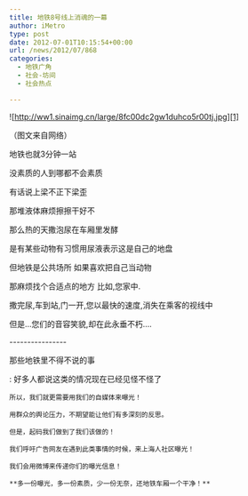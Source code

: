 ```yaml
---
title: 地铁8号线上消魂的一幕
author: iMetro
type: post
date: 2012-07-01T10:15:54+00:00
url: /news/2012/07/868
categories:
  - 地铁广角
  - 社会-坊间
  - 社会热点

---
```

![http://ww1.sinaimg.cn/large/8fc00dc2gw1duhco5r00tj.jpg][1]

（图文来自网络）

地铁也就3分钟一站 

没素质的人到哪都不会素质 

有话说上梁不正下梁歪

那堆液体麻烦擦擦干好不

那么热的天撒泡尿在车厢里发酵

是有某些动物有习惯用尿液表示这是自己的地盘 

但地铁是公共场所 如果喜欢把自己当动物 

那麻烦找个合适点的地方 比如,您家中.

撒完尿,车到站,门一开,您以最快的速度,消失在乘客的视线中

但是...您们的音容笑貌,却在此永垂不朽....

\---\---\---\---\----

那些地铁里不得不说的事 


:   好多人都说这类的情况现在已经见怪不怪了
    
    所以，我们就更需要用我们的自媒体来曝光！
    
    用群众的舆论压力，不期望能让他们有多深刻的反思。
    
    但是，起码我们做到了我们该做的！
    
    我们呼吁广告网友在遇到此类事情的时候，来上海人社区曝光！
    
    我们会用微博来传递你们的曝光信息！
    
    **多一份曝光，多一份素质，少一份无奈，还地铁车厢一个干净！**

 [1]: http://ww1.sinaimg.cn/large/8fc00dc2gw1duhco5r00tj.jpg